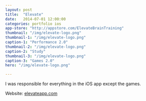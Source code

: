 ```yaml
---
layout: post
title:  "Elevate"
date:   2014-07-01 12:00:00
categories: portfolio ios
app-store: "http://appstore.com/ElevateBrainTraining"
thumbnail: "/img/elevate-logo.png"
thumbnail-1: "/img/elevate-logo.png"
caption-1: "Performance 2.0"
thumbnail-2: "/img/elevate-logo.png"
caption-2: "Study"
thumbnail-3: "/img/elevate-logo.png"
caption-3: "Games 2.0"
hero: "/img/elevate-logo.png"

---
```


I was responsible for everything in the iOS app except the games.

Website: [elevateapp.com](http://elevateapp.com)
